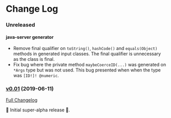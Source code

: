 # Change Log

### Unreleased

#### java-server generator

* Remove final qualifier on `toString()`, `hashCode()` and `equals(Object)` methods in generated input classes.
  The final qualifier is unnecessary as the class is final.
* Fix bug where the private method `maybeCoerceID(...)` was generated on `*Args` type but was not used. This
  bug presented when when the type was `[ID!]! @numeric`.

### [v0.01](https://github.com/realityforge/giggle/tree/v0.01) (2019-06-11)
[Full Changelog](https://github.com/realityforge/giggle/compare/f99bb23e8e6ddeeeb17b79e337f84fdd539308a0...v0.01)

 ‎🎉	Initial super-alpha release ‎🎉.

